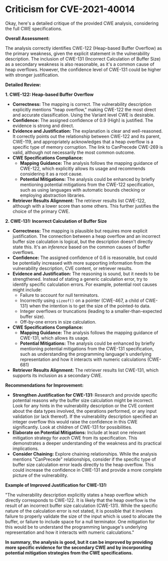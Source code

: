 # Criticism for CVE-2021-40014

Okay, here's a detailed critique of the provided CWE analysis, considering the full CWE specifications.

**Overall Assessment:**

The analysis correctly identifies CWE-122 (Heap-based Buffer Overflow) as the primary weakness, given the explicit statement in the vulnerability description. The inclusion of CWE-131 (Incorrect Calculation of Buffer Size) as a secondary weakness is also reasonable, as it's a common cause of heap overflows. However, the confidence level of CWE-131 could be higher with stronger justification.

**Detailed Review:**

**1. CWE-122: Heap-based Buffer Overflow**

*   **Correctness:** The mapping is correct. The vulnerability description explicitly mentions "heap overflow," making CWE-122 the most direct and accurate classification. Using the Variant level CWE is desirable.
*   **Confidence:** The assigned confidence of 0.9 (High) is justified. The evidence is strong and direct.
*   **Evidence and Justification:** The explanation is clear and well-reasoned. It correctly points out the relationship between CWE-122 and its parent, CWE-119, and appropriately acknowledges that a heap overflow is a specific type of memory corruption. The link to CanPrecede CWE-269 is valid, although not necessarily the most common outcome.
*   **CWE Specifications Compliance:**
    *   **Mapping Guidance:** The analysis follows the mapping guidance of CWE-122, which explicitly allows its usage and recommends considering it as a root cause.
    *   **Potential Mitigations:** The analysis could be enhanced by briefly mentioning potential mitigations from the CWE-122 specification, such as using languages with automatic bounds checking or employing abstraction libraries.
*   **Retriever Results Alignment:** The retriever results list CWE-122, although with a lower score than some others. This further justifies the choice of the primary CWE.

**2. CWE-131: Incorrect Calculation of Buffer Size**

*   **Correctness:** The mapping is plausible but requires more explicit justification. The connection between a heap overflow and an incorrect buffer size calculation is logical, but the description doesn't directly state this. It's an *inference* based on the common causes of buffer overflows.
*   **Confidence:** The assigned confidence of 0.6 is reasonable, but could be potentially increased with more supporting information from the vulnerability description, CVE content, or retriever results.
*   **Evidence and Justification:** The reasoning is sound, but it needs to be strengthened. Instead of stating a generic calculation error, try to identify specific calculation errors. For example, potential root causes might include:
    *   Failure to account for null terminators.
    *   Incorrectly using `sizeof()` on a pointer (CWE-467, a child of CWE-131) when the intention is to get the size of the pointed-to data.
    *   Integer overflows or truncations (leading to a smaller-than-expected buffer size).
    *   Off-by-one errors in size calculation.
*   **CWE Specifications Compliance:**
    *   **Mapping Guidance:** The analysis follows the mapping guidance of CWE-131, which allows its usage.
    *   **Potential Mitigations:** The analysis could be enhanced by briefly mentioning potential mitigations from the CWE-131 specification, such as understanding the programming language's underlying representation and how it interacts with numeric calculations (CWE-681)
*   **Retriever Results Alignment:** The retriever results list CWE-131, which supports its inclusion as a secondary CWE.

**Recommendations for Improvement:**

*   **Strengthen Justification for CWE-131:** Research and provide specific potential reasons *why* the buffer size calculation might be incorrect.  Look for any hints in the vulnerability description or the CVE content about the data types involved, the operations performed, or any input validation (or lack thereof). If the vulnerability description specified an integer overflow this would raise the confidence in this CWE significantly. Look at children of CWE-131 for possibilities.
*   **Elaborate on Potential Mitigations:**  Include at least one relevant mitigation strategy for *each* CWE from its specification. This demonstrates a deeper understanding of the weakness and its practical implications.
*   **Consider Chaining:** Explore chaining relationships. While the analysis mentions "CanPrecede" relationships, consider if the specific type of buffer size calculation error leads directly to the heap overflow.  This could increase the confidence in CWE-131 and provide a more complete picture of the vulnerability.

**Example of Improved Justification for CWE-131:**

"The vulnerability description explicitly states a heap overflow which directly corresponds to CWE-122. It is likely that the heap overflow is the result of an incorrect buffer size calculation (CWE-131). While the specific nature of the calculation error is not stated, it is possible that it involves failure to properly validate the size of the input which is used to allocate the buffer, or failure to include space for a null terminator. One mitigation for this would be to understand the programming language's underlying representation and how it interacts with numeric calculations."

**In summary, the analysis is good, but it can be improved by providing more specific evidence for the secondary CWE and by incorporating potential mitigation strategies from the CWE specifications.**